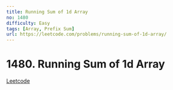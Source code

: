 ```yaml
---
title: Running Sum of 1d Array
no: 1480
difficulty: Easy
tags: [Array, Prefix Sum]
url: https://leetcode.com/problems/running-sum-of-1d-array/
---
```


# 1480. Running Sum of 1d Array

[Leetcode](https://leetcode.com/problems/running-sum-of-1d-array/)

